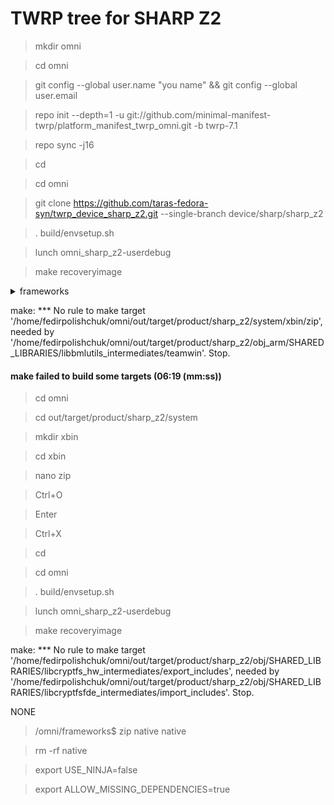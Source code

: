 # TWRP tree for SHARP Z2
>mkdir omni

>cd omni

>git config --global user.name "you name" && git config --global user.email 

>repo init --depth=1 -u git://github.com/minimal-manifest-twrp/platform_manifest_twrp_omni.git -b twrp-7.1

>repo sync -j16

>cd

>cd omni

>git clone https://github.com/taras-fedora-syn/twrp_device_sharp_z2.git --single-branch device/sharp/sharp_z2

>. build/envsetup.sh

>lunch omni_sharp_z2-userdebug

>make recoveryimage

<details> 
  <summary>frameworks</summary>
cd omni
git clone https://github.com/omnirom/android_frameworks_native.git -b android-6.0
git clone https://github.com/omnirom/android_frameworks_av.git -b android-6.0
cp -a android_frameworks_native frameworks/native-caf
cp -a android_frameworks_av frameworks/av-caf
rm -rf android_frameworks_native
rm -rf android_frameworks_av
</details>
 
make: *** No rule to make target '/home/fedirpolishchuk/omni/out/target/product/sharp_z2/system/xbin/zip', needed by '/home/fedirpolishchuk/omni/out/target/product/sharp_z2/obj_arm/SHARED_LIBRARIES/libbmlutils_intermediates/teamwin'.  Stop.

#### make failed to build some targets (06:19 (mm:ss)) ####

>cd omni

>cd out/target/product/sharp_z2/system

>mkdir xbin

>cd xbin

>nano zip

>Ctrl+O

 >Enter

 >Ctrl+X

>cd

>cd omni

>. build/envsetup.sh

>lunch omni_sharp_z2-userdebug

>make recoveryimage

make: *** No rule to make target '/home/fedirpolishchuk/omni/out/target/product/sharp_z2/obj/SHARED_LIBRARIES/libcryptfs_hw_intermediates/export_includes', needed by '/home/fedirpolishchuk/omni/out/target/product/sharp_z2/obj/SHARED_LIBRARIES/libcryptfsfde_intermediates/import_includes'.  Stop.

NONE
>/omni/frameworks$ zip native native

>rm -rf native

>export USE_NINJA=false

>export ALLOW_MISSING_DEPENDENCIES=true
